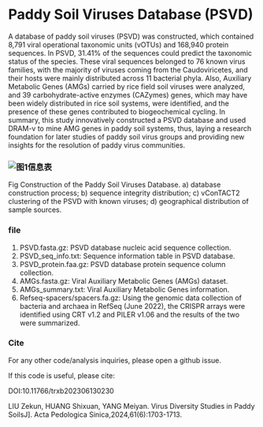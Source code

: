 # Paddy Soil Viruses Database (PSVD)
A database of paddy soil viruses (PSVD) was constructed, which contained 8,791 viral operational taxonomic units (vOTUs) and 168,940 protein sequences. In PSVD, 31.41% of the sequences could predict the taxonomic status of the species. These viral sequences belonged to 76 known virus families, with the majority of viruses coming from the Caudoviricetes, and their hosts were mainly distributed across 11 bacterial phyla. Also, Auxiliary Metabolic Genes (AMGs) carried by rice field soil viruses were analyzed, and 39 carbohydrate-active enzymes (CAZymes) genes, which may have been widely distributed in rice soil systems, were identified, and the presence of these genes contributed to biogeochemical cycling. In summary, this study innovatively constructed a PSVD database and used DRAM-v to mine AMG genes in paddy soil systems, thus, laying a research foundation for later studies of paddy soil virus groups and providing new insights for the resolution of paddy virus communities.

### ![图1信息表](https://github.com/lzk98/PSVD/assets/90882020/a9379988-080b-4ada-a158-46b396f7ff59)
Fig Construction of the Paddy Soil Viruses Database. a) database construction process; b) sequence integrity distribution; c) vConTACT2 clustering of the PSVD with known viruses; d) geographical distribution of sample sources.

### file
1. PSVD.fasta.gz: PSVD database nucleic acid sequence collection.
2. PSVD_seq_info.txt: Sequence information table in PSVD database.
3. PSVD_protein.faa.gz: PSVD database protein sequence column collection.
4. AMGs.fasta.gz: Viral Auxiliary Metabolic Genes (AMGs) dataset.
5. AMGs_summary.txt: Viral Auxiliary Metabolic Genes information.
6. Refseq-spacers/spacers.fa.gz: Using the genomic data collection of bacteria and archaea in RefSeq (June 2022), the CRISPR arrays were identified using CRT v1.2 and PILER v1.06 and the results of the two were summarized.

### Cite
For any other code/analysis inquiries, please open a github issue.

If this code is useful, please cite:

DOI:10.11766/trxb202306130230

LIU Zekun, HUANG Shixuan, YANG Meiyan. Virus Diversity Studies in Paddy SoilsJ]. Acta Pedologica Sinica,2024,61(6):1703-1713.
